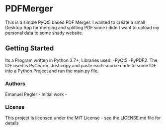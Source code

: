 # PDFMerger
This is a simple PyQt5 based PDF Merger. I wanted to create a small Desktop App for merging and splitting PDF since i didn't want to upload my personal data to some shady website.

## Getting Started

Its a Program written in Python 3.7+, Libraries used: -PyQt5 -PyPDF2. The IDE used is PyCharm. Just copy and paste each source code to some IDE into a Python Project and run the main.py file. 

### Authors
Emanuel Pegler - Initial work -

### License

This project is licensed under the MIT License - see the LICENSE.md file for details
